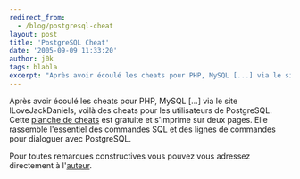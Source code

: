 ```yaml
---
redirect_from:
  - /blog/postgresql-cheat
layout: post
title: 'PostgreSQL Cheat'
date: '2005-09-09 11:33:20'
author: j0k
tags: blabla
excerpt: "Après avoir écoulé les cheats pour PHP, MySQL [...] via le site ILoveJackDaniels, voilà des cheats pour les utilisateurs de PostgreSQL.     \nCette [planche de cheats](http://www.petefreitag.com/cheatsheets/postgresql/) est gratuite et s'imprime sur deux pages.   Elle rassemble l'essentiel des commandes SQL et des lignes de commandes pour dialoguer      …"
---
```


Après avoir écoulé les cheats pour PHP, MySQL [...] via le site ILoveJackDaniels, voilà des cheats pour les utilisateurs de PostgreSQL.
Cette [planche de cheats](http://www.petefreitag.com/cheatsheets/postgresql/) est gratuite et s'imprime sur deux pages.   Elle rassemble l'essentiel des commandes SQL et des lignes de commandes pour dialoguer avec PostgreSQL.

Pour toutes remarques constructives vous pouvez vous adressez directement à l'[auteur](http://www.petefreitag.com/contact/).
